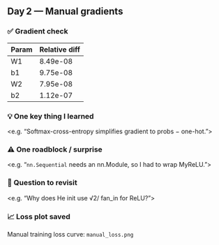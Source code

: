 ## Day 2 — Manual gradients

### ✅ Gradient check
| Param | Relative diff |
|-------|---------------|
| W1 | 8.49e-08 |
| b1 | 9.75e-08 |
| W2 | 7.95e-08 |
| b2 | 1.12e-07 |

### 💡 One key thing I learned
<e.g. “Softmax-cross-entropy simplifies gradient to probs − one-hot.”>

### ⚠️ One roadblock / surprise
<e.g. “`nn.Sequential` needs an nn.Module, so I had to wrap MyReLU.”>

### 🤔 Question to revisit
<e.g. “Why does He init use √2/ fan_in for ReLU?”>

### 📈 Loss plot saved
Manual training loss curve: `manual_loss.png`
